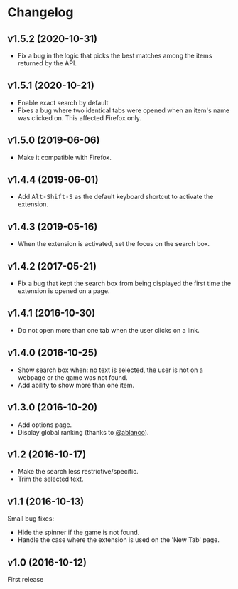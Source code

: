 Changelog
=========

v1.5.2 (2020-10-31)
-------------------
* Fix a bug in the logic that picks the best matches among the items returned by the API.

v1.5.1 (2020-10-21)
-------------------
* Enable exact search by default
* Fixes a bug where two identical tabs were opened when an item's name was clicked on. This affected Firefox only.

v1.5.0 (2019-06-06)
-------------------
* Make it compatible with Firefox.

v1.4.4 (2019-06-01)
-------------------
* Add <kbd>Alt-Shift-S</kbd> as the default keyboard shortcut to activate the
extension.

v1.4.3 (2019-05-16)
-------------------
* When the extension is activated, set the focus on the search box.

v1.4.2 (2017-05-21)
-------------------
* Fix a bug that kept the search box from being displayed the first time the extension is opened on a page.

v1.4.1 (2016-10-30)
-------------------
* Do not open more than one tab when the user clicks on a link.

v1.4.0 (2016-10-25)
-------------------
* Show search box when: no text is selected, the user is not on a webpage or the game was not found.
* Add ability to show more than one item.

v1.3.0 (2016-10-20)
-------------------
* Add options page.
* Display global ranking (thanks to [@ablanco](https://github.com/ablanco)).

v1.2 (2016-10-17)
-----------------
* Make the search less restrictive/specific.
* Trim the selected text.

v1.1 (2016-10-13)
-----------------
Small bug fixes:

* Hide the spinner if the game is not found.
* Handle the case where the extension is used on the 'New Tab' page.

v1.0 (2016-10-12)
-----------------
First release